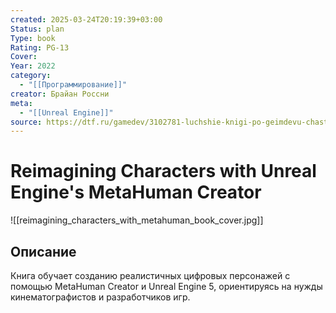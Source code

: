 ```yaml
---
created: 2025-03-24T20:19:39+03:00
Status: plan
Type: book
Rating: PG-13
Cover:
Year: 2022
category:
  - "[[Программирование]]"
creator: Брайан Россни
meta:
  - "[[Unreal Engine]]"
source: https://dtf.ru/gamedev/3102781-luchshie-knigi-po-geimdevu-chast-2
---
```


# Reimagining Characters with Unreal Engine's MetaHuman Creator

![[reimagining_characters_with_metahuman_book_cover.jpg]]



## Описание

Книга обучает созданию реалистичных цифровых персонажей с помощью MetaHuman Creator и Unreal Engine 5, ориентируясь на нужды кинематографистов и разработчиков игр.
